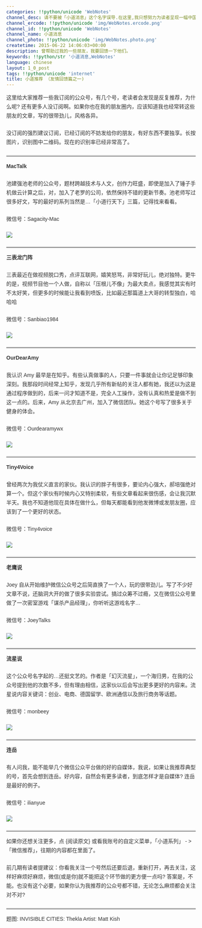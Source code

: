 ```yaml
---
categories: !!python/unicode 'WebNotes'
channel_desc: 请不要被「小道消息」这个名字误导.在这里,我只想努力为读者呈现一幅中国互联网的清明上河图.
channel_ercode: !!python/unicode 'img/WebNotes.ercode.png'
channel_id: !!python/unicode 'WebNotes'
channel_name: 小道消息
channel_photo: !!python/unicode 'img/WebNotes.photo.png'
createtime: 2015-06-22 14:06:03+00:00
description: 曾帮助过我的一些朋友，我要回馈一下他们。
keywords: !!python/str '小道消息,WebNotes'
language: chinese
layout: 1_0_post
tags: !!python/unicode 'internet'
title: 小道推荐 （友情回馈篇之一)
---
```

<div class="rich_media_content" id="js_content">
<p style="font-family: Avenir, sans-serif; border: 0px; margin-top: 2px; margin-bottom: 22px; padding: 0px; outline: 0px; color: rgb(51, 51, 51); line-height: 24px; white-space: normal;">
         这里给大家推荐一些我订阅的公众号，有几个号，老读者会发现是反复推荐，为什么呢? 还有更多人没订阅啊。如果你也在我的朋友圈内，应该知道我也经常转这些朋友的文章，写的很带劲儿，风格各异。
        </p>
<p style="font-family: Avenir, sans-serif; border: 0px; margin-top: 2px; margin-bottom: 22px; padding: 0px; outline: 0px; color: rgb(51, 51, 51); line-height: 24px; white-space: normal;">
<span style="color: rgb(51, 51, 51); font-family: Avenir, sans-serif; line-height: 24px;">
          没订阅的强烈建议订阅，已经订阅的不妨发给你的朋友，有好东西不要独享。长按图片，识别图中二维码。现在的识别率已经非常高了。
         </span>
</p>
<hr style="font-family: Avenir, sans-serif; border-right-width: 0px; border-bottom-width: 0px; border-left-width: 0px; border-top-style: solid; border-top-color: rgb(234, 234, 234); height: 1px; margin: 1em 0px; padding: 0px; color: rgb(51, 51, 51); line-height: 24px; white-space: normal;"/>
<p style="font-family: Avenir, sans-serif; border: 0px; margin-top: 2px; margin-bottom: 22px; padding: 0px; outline: 0px; color: rgb(51, 51, 51); line-height: 24px; white-space: normal;">
<strong>
          MacTalk
         </strong>
</p>
<p style="font-family: Avenir, sans-serif; border: 0px; margin-top: 2px; margin-bottom: 22px; padding: 0px; outline: 0px; color: rgb(51, 51, 51); line-height: 24px; white-space: normal;">
         池建强池老师的公众号，题材跨越技术与人文，创作力旺盛，即使是加入了锤子手机做云计算之后，对，加入了老罗的公司，依然保持不错的更新节奏。池老师写过很多好文，写的最好的系列当然是…「小道行天下」三篇，记得找来看看。
        </p>
<p style="font-family: Avenir, sans-serif; border: 0px; margin-top: 2px; margin-bottom: 22px; padding: 0px; outline: 0px; color: rgb(51, 51, 51); line-height: 24px; white-space: normal;">
         微信号：Sagacity-Mac
        </p>
<p style="font-family: Avenir, sans-serif; border: 0px; margin-top: 2px; margin-bottom: 22px; padding: 0px; outline: 0px; color: rgb(51, 51, 51); line-height: 24px; white-space: normal;">
<img data-ratio="1" data-s="300,640" data-src="" data-type="jpeg" data-w="430" src="{{ '/img/ow5rEn8QGlHpbU7MOzpj0mdH0OCuicDABznOLicYEj70mVibliaLuwSylA9e8lr5qrxH3WQSF4AGqn0mEEmGcet0NQ.jpeg' | prepend: site.img | replace: '//','/' }}"/>
<br/>
</p>
<hr style="font-family: Avenir, sans-serif; border-right-width: 0px; border-bottom-width: 0px; border-left-width: 0px; border-top-style: solid; border-top-color: rgb(234, 234, 234); height: 1px; margin: 1em 0px; padding: 0px; color: rgb(51, 51, 51); line-height: 24px; white-space: normal;"/>
<p style="font-family: Avenir, sans-serif; border: 0px; margin-top: 2px; margin-bottom: 22px; padding: 0px; outline: 0px; color: rgb(51, 51, 51); line-height: 24px; white-space: normal;">
<strong>
          三表龙门阵
         </strong>
</p>
<p style="font-family: Avenir, sans-serif; border: 0px; margin-top: 2px; margin-bottom: 22px; padding: 0px; outline: 0px; color: rgb(51, 51, 51); line-height: 24px; white-space: normal;">
         三表最近在做视频脱口秀，点评互联网，嬉笑怒骂，非常好玩儿，绝对独特。更牛的是，视频节目他一个人做，自称以「压根儿不像」为最大卖点，我感觉其实有时不太好笑，但更多的时候能让我看到喷饭，比如最近那篇道上大哥的转型独白，哈哈哈
        </p>
<p style="font-family: Avenir, sans-serif; border: 0px; margin-top: 2px; margin-bottom: 22px; padding: 0px; outline: 0px; color: rgb(51, 51, 51); line-height: 24px; white-space: normal;">
         微信号：Sanbiao1984
        </p>
<p style="font-family: Avenir, sans-serif; border: 0px; margin-top: 2px; margin-bottom: 22px; padding: 0px; outline: 0px; color: rgb(51, 51, 51); line-height: 24px; white-space: normal;">
<img data-ratio="1" data-s="300,640" data-src="" data-type="jpeg" data-w="430" src="{{ '/img/ow5rEn8QGlHpbU7MOzpj0mdH0OCuicDAB31hRl8mMbziaDLcN3pV4Adh83T8kokggQGs64GxOhTOv8PTVKkjibYicA.jpeg' | prepend: site.img | replace: '//','/' }}"/>
<br/>
</p>
<hr style="font-family: Avenir, sans-serif; border-right-width: 0px; border-bottom-width: 0px; border-left-width: 0px; border-top-style: solid; border-top-color: rgb(234, 234, 234); height: 1px; margin: 1em 0px; padding: 0px; color: rgb(51, 51, 51); line-height: 24px; white-space: normal;"/>
<p style="font-family: Avenir, sans-serif; border: 0px; margin-top: 2px; margin-bottom: 22px; padding: 0px; outline: 0px; color: rgb(51, 51, 51); line-height: 24px; white-space: normal;">
<strong>
          OurDearAmy
         </strong>
</p>
<p style="font-family: Avenir, sans-serif; border: 0px; margin-top: 2px; margin-bottom: 22px; padding: 0px; outline: 0px; color: rgb(51, 51, 51); line-height: 24px; white-space: normal;">
         我认识 Amy 最早是在知乎。有些认真做事的人，只要一件事就会让你记足够印象深刻。我那段时间经常上知乎，发现几乎所有新帖的关注人都有她，我还以为这是通过程序做到的，后来一问才知道不是，完全人工操作，没有认真和热爱是做不到这一点的。后来，Amy 从北京去广州，加入了微信团队。她这个号写了很多关于健身的体会。
        </p>
<p style="font-family: Avenir, sans-serif; border: 0px; margin-top: 2px; margin-bottom: 22px; padding: 0px; outline: 0px; color: rgb(51, 51, 51); line-height: 24px; white-space: normal;">
         微信号：Ourdearamywx
        </p>
<p style="font-family: Avenir, sans-serif; border: 0px; margin-top: 2px; margin-bottom: 22px; padding: 0px; outline: 0px; color: rgb(51, 51, 51); line-height: 24px; white-space: normal;">
<img data-ratio="1" data-s="300,640" data-src="" data-type="jpeg" data-w="430" src="{{ '/img/ow5rEn8QGlHpbU7MOzpj0mdH0OCuicDABn7JGdLrAa09CzqOHWkbibrd9Z1TDKdPqeLjQB3mpa7BmInoiajkGrWhQ.jpeg' | prepend: site.img | replace: '//','/' }}"/>
<br/>
</p>
<hr style="font-family: Avenir, sans-serif; border-right-width: 0px; border-bottom-width: 0px; border-left-width: 0px; border-top-style: solid; border-top-color: rgb(234, 234, 234); height: 1px; margin: 1em 0px; padding: 0px; color: rgb(51, 51, 51); line-height: 24px; white-space: normal;"/>
<p style="font-family: Avenir, sans-serif; border: 0px; margin-top: 2px; margin-bottom: 22px; padding: 0px; outline: 0px; color: rgb(51, 51, 51); line-height: 24px; white-space: normal;">
<strong>
          Tiny4Voice
         </strong>
</p>
<p style="font-family: Avenir, sans-serif; border: 0px; margin-top: 2px; margin-bottom: 22px; padding: 0px; outline: 0px; color: rgb(51, 51, 51); line-height: 24px; white-space: normal;">
         曾经两次为我仗义直言的家伙。我认识的胖子有很多，要论内心强大，郝培强绝对算一个。但这个家伙有时候内心又特别柔软，有些文章看起来很伤感，会让我沉默半天。我也不知道他现在具体在做什么，但每天都能看到他发微博或发朋友圈，应该到了一个更好的状态。
        </p>
<p style="font-family: Avenir, sans-serif; border: 0px; margin-top: 2px; margin-bottom: 22px; padding: 0px; outline: 0px; color: rgb(51, 51, 51); line-height: 24px; white-space: normal;">
         微信号：Tiny4voice
        </p>
<p style="font-family: Avenir, sans-serif; border: 0px; margin-top: 2px; margin-bottom: 22px; padding: 0px; outline: 0px; color: rgb(51, 51, 51); line-height: 24px; white-space: normal;">
<img data-ratio="1" data-s="300,640" data-src="" data-type="jpeg" data-w="430" src="{{ '/img/ow5rEn8QGlHpbU7MOzpj0mdH0OCuicDABS3O8kbHEiby1utvMXqSmt32gcKBZWUpxxbPmSs8sPwJlcLC5brRhibBw.jpeg' | prepend: site.img | replace: '//','/' }}"/>
<br/>
</p>
<hr style="font-family: Avenir, sans-serif; border-right-width: 0px; border-bottom-width: 0px; border-left-width: 0px; border-top-style: solid; border-top-color: rgb(234, 234, 234); height: 1px; margin: 1em 0px; padding: 0px; color: rgb(51, 51, 51); line-height: 24px; white-space: normal;"/>
<p style="font-family: Avenir, sans-serif; border: 0px; margin-top: 2px; margin-bottom: 22px; padding: 0px; outline: 0px; color: rgb(51, 51, 51); line-height: 24px; white-space: normal;">
<strong>
          老鹰说
         </strong>
</p>
<p style="font-family: Avenir, sans-serif; border: 0px; margin-top: 2px; margin-bottom: 22px; padding: 0px; outline: 0px; color: rgb(51, 51, 51); line-height: 24px; white-space: normal;">
         Joey 自从开始维护微信公众号之后简直换了一个人，玩的很带劲儿。写了不少好文章不说，还脑洞大开的做了很多实验尝试。搞过众筹不过瘾，又在微信公众号里做了一次密室游戏「谋杀产品经理」，你听听这游戏名字…
        </p>
<p style="font-family: Avenir, sans-serif; border: 0px; margin-top: 2px; margin-bottom: 22px; padding: 0px; outline: 0px; color: rgb(51, 51, 51); line-height: 24px; white-space: normal;">
         微信号：JoeyTalks
        </p>
<p style="font-family: Avenir, sans-serif; border: 0px; margin-top: 2px; margin-bottom: 22px; padding: 0px; outline: 0px; color: rgb(51, 51, 51); line-height: 24px; white-space: normal;">
<img data-ratio="1" data-s="300,640" data-src="" data-type="jpeg" data-w="430" src="{{ '/img/ow5rEn8QGlHpbU7MOzpj0mdH0OCuicDABDlXPrRyWgbSmPpHrPeb2cS05gaGc8rvib1WwQ6jmjmNDgnkYRDCtHjg.jpeg' | prepend: site.img | replace: '//','/' }}"/>
<br/>
</p>
<hr style="font-family: Avenir, sans-serif; border-right-width: 0px; border-bottom-width: 0px; border-left-width: 0px; border-top-style: solid; border-top-color: rgb(234, 234, 234); height: 1px; margin: 1em 0px; padding: 0px; color: rgb(51, 51, 51); line-height: 24px; white-space: normal;"/>
<p style="font-family: Avenir, sans-serif; border: 0px; margin-top: 2px; margin-bottom: 22px; padding: 0px; outline: 0px; color: rgb(51, 51, 51); line-height: 24px; white-space: normal;">
<strong>
          流星说
         </strong>
</p>
<p style="font-family: Avenir, sans-serif; border: 0px; margin-top: 2px; margin-bottom: 22px; padding: 0px; outline: 0px; color: rgb(51, 51, 51); line-height: 24px; white-space: normal;">
         这个公众号名字起的…还挺文艺的。作者是「幻灭流星」，一个海归男，在我的公众号提到他的次数不多，但有理由相信，这家伙以后会写出更多更好的内容来。流星说内容关键词：创业、电商、德国留学、欧洲通信以及旅行商务等话题。
        </p>
<p style="font-family: Avenir, sans-serif; border: 0px; margin-top: 2px; margin-bottom: 22px; padding: 0px; outline: 0px; color: rgb(51, 51, 51); line-height: 24px; white-space: normal;">
         微信号：monbeey
        </p>
<p style="font-family: Avenir, sans-serif; border: 0px; margin-top: 2px; margin-bottom: 22px; padding: 0px; outline: 0px; color: rgb(51, 51, 51); line-height: 24px; white-space: normal;">
<img data-ratio="1" data-s="300,640" data-src="" data-type="jpeg" data-w="430" src="{{ '/img/ow5rEn8QGlHpbU7MOzpj0mdH0OCuicDABKQgQaWqL2iavx7MeSTstm5qibNoaHpgxBQWKcic9RfiazI5nWhKCBF56ibQ.jpeg' | prepend: site.img | replace: '//','/' }}"/>
<br/>
</p>
<hr style="font-family: Avenir, sans-serif; border-right-width: 0px; border-bottom-width: 0px; border-left-width: 0px; border-top-style: solid; border-top-color: rgb(234, 234, 234); height: 1px; margin: 1em 0px; padding: 0px; color: rgb(51, 51, 51); line-height: 24px; white-space: normal;"/>
<p style="font-family: Avenir, sans-serif; border: 0px; margin-top: 2px; margin-bottom: 22px; padding: 0px; outline: 0px; color: rgb(51, 51, 51); line-height: 24px; white-space: normal;">
<strong>
          连岳
         </strong>
</p>
<p style="font-family: Avenir, sans-serif; border: 0px; margin-top: 2px; margin-bottom: 22px; padding: 0px; outline: 0px; color: rgb(51, 51, 51); line-height: 24px; white-space: normal;">
         有人问我，能不能举几个微信公众平台做的好的自媒体，我说，如果让我推荐典型的号，首先会想到连岳。好内容，自然会有更多读者，到底怎样才是自媒体? 连岳是最好的例子。
        </p>
<p style="font-family: Avenir, sans-serif; border: 0px; margin-top: 2px; margin-bottom: 22px; padding: 0px; outline: 0px; color: rgb(51, 51, 51); line-height: 24px; white-space: normal;">
         微信号：ilianyue
        </p>
<p style="font-family: Avenir, sans-serif; border: 0px; margin-top: 2px; margin-bottom: 22px; padding: 0px; outline: 0px; color: rgb(51, 51, 51); line-height: 24px; white-space: normal;">
<img data-ratio="1" data-s="300,640" data-src="" data-type="jpeg" data-w="430" src="{{ '/img/ow5rEn8QGlHpbU7MOzpj0mdH0OCuicDABibRJriclmO6gvegsyGzJXzqULHicKZKFJiatyU2ibtoLJuAJ2OXgUKq8cxA.jpeg' | prepend: site.img | replace: '//','/' }}"/>
<br/>
</p>
<hr style="font-family: Avenir, sans-serif; border-right-width: 0px; border-bottom-width: 0px; border-left-width: 0px; border-top-style: solid; border-top-color: rgb(234, 234, 234); height: 1px; margin: 1em 0px; padding: 0px; color: rgb(51, 51, 51); line-height: 24px; white-space: normal;"/>
<p style="font-family: Avenir, sans-serif; border: 0px; margin-top: 2px; margin-bottom: 22px; padding: 0px; outline: 0px; color: rgb(51, 51, 51); line-height: 24px; white-space: normal;">
         如果你还想关注更多，点 {阅读原文} 或看我账号的自定义菜单，「小道系列」 - &gt; 「微信推荐」，往期的内容都在里面了。
        </p>
<p style="font-family: Avenir, sans-serif; border: 0px; margin-top: 2px; margin-bottom: 22px; padding: 0px; outline: 0px; color: rgb(51, 51, 51); line-height: 24px; white-space: normal;">
         前几期有读者提建议：你看我关注一个号然后还要后退，重新打开，再去关注，这样好麻烦好麻烦，微信(或是你)就不能把这个环节做的更方便一点吗? 答案是，不能。也没有这个必要，如果你认为我推荐的公众号都不错，无论怎么麻烦都会关注对不对?
        </p>
<hr style="font-family: Avenir, sans-serif; border-right-width: 0px; border-bottom-width: 0px; border-left-width: 0px; border-top-style: solid; border-top-color: rgb(234, 234, 234); height: 1px; margin: 1em 0px; padding: 0px; color: rgb(51, 51, 51); line-height: 24px; white-space: normal;"/>
<p style="font-family: Avenir, sans-serif; border: 0px; margin-top: 2px; margin-bottom: 22px; padding: 0px; outline: 0px; color: rgb(51, 51, 51); line-height: 24px; white-space: normal;">
         题图: INVISIBLE CITIES: Thekla Artist: Matt Kish
        </p>
<p>
<br/>
</p>
</div>